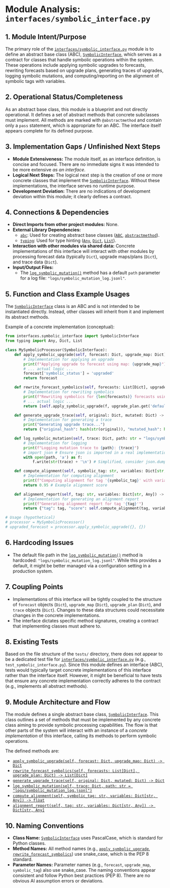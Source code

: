 # Module Analysis: `interfaces/symbolic_interface.py`

## 1. Module Intent/Purpose

The primary role of the [`interfaces/symbolic_interface.py`](interfaces/symbolic_interface.py:1) module is to define an abstract base class (ABC), [`SymbolicInterface`](interfaces/symbolic_interface.py:4), which serves as a contract for classes that handle symbolic operations within the system. These operations include applying symbolic upgrades to forecasts, rewriting forecasts based on upgrade plans, generating traces of upgrades, logging symbolic mutations, and computing/reporting on the alignment of symbolic tags with variables.

## 2. Operational Status/Completeness

As an abstract base class, this module is a blueprint and not directly operational. It defines a set of abstract methods that concrete subclasses must implement. All methods are marked with `@abstractmethod` and contain only a `pass` statement, which is appropriate for an ABC. The interface itself appears complete for its defined purpose.

## 3. Implementation Gaps / Unfinished Next Steps

*   **Module Extensiveness:** The module itself, as an interface definition, is concise and focused. There are no immediate signs it was intended to be more extensive *as an interface*.
*   **Logical Next Steps:** The logical next step is the creation of one or more concrete classes that implement the [`SymbolicInterface`](interfaces/symbolic_interface.py:4). Without these implementations, the interface serves no runtime purpose.
*   **Development Deviation:** There are no indications of development deviation within this module; it clearly defines a contract.

## 4. Connections & Dependencies

*   **Direct Imports from other project modules:** None.
*   **External Library Dependencies:**
    *   [`abc`](https://docs.python.org/3/library/abc.html): Used for creating abstract base classes ([`ABC`](interfaces/symbolic_interface.py:1), [`abstractmethod`](interfaces/symbolic_interface.py:1)).
    *   [`typing`](https://docs.python.org/3/library/typing.html): Used for type hinting ([`Any`](interfaces/symbolic_interface.py:2), [`Dict`](interfaces/symbolic_interface.py:2), [`List`](interfaces/symbolic_interface.py:2)).
*   **Interaction with other modules via shared data:** Concrete implementations of this interface will interact with other modules by processing forecast data (typically `Dict`), upgrade maps/plans (`Dict`), and trace data (`Dict`).
*   **Input/Output Files:**
    *   The [`log_symbolic_mutation()`](interfaces/symbolic_interface.py:18) method has a default `path` parameter for a log file: `"logs/symbolic_mutation_log.jsonl"`.

## 5. Function and Class Example Usages

The [`SymbolicInterface`](interfaces/symbolic_interface.py:4) class is an ABC and is not intended to be instantiated directly. Instead, other classes will inherit from it and implement its abstract methods.

Example of a concrete implementation (conceptual):

```python
from interfaces.symbolic_interface import SymbolicInterface
from typing import Any, Dict, List

class MySymbolicProcessor(SymbolicInterface):
    def apply_symbolic_upgrade(self, forecast: Dict, upgrade_map: Dict) -> Dict:
        # Implementation for applying an upgrade
        print(f"Applying upgrade to forecast using map: {upgrade_map}")
        # ... actual logic ...
        forecast['symbolic_status'] = 'upgraded'
        return forecast

    def rewrite_forecast_symbolics(self, forecasts: List[Dict], upgrade_plan: Dict) -> List[Dict]:
        # Implementation for rewriting symbolics
        print(f"Rewriting symbolics for {len(forecasts)} forecasts using plan: {upgrade_plan}")
        # ... actual logic ...
        return [self.apply_symbolic_upgrade(f, upgrade_plan.get('default_map', {})) for f in forecasts]

    def generate_upgrade_trace(self, original: Dict, mutated: Dict) -> Dict:
        # Implementation for generating a trace
        print("Generating upgrade trace...")
        return {"original_hash": hash(str(original)), "mutated_hash": hash(str(mutated)), "changes": "details..."}

    def log_symbolic_mutation(self, trace: Dict, path: str = "logs/symbolic_mutation_log.jsonl"):
        # Implementation for logging
        print(f"Logging mutation trace to {path}: {trace}")
        # import json # Ensure json is imported in a real implementation
        with open(path, 'a') as f:
            f.write(str(trace) + '\n') # Simplified, consider json.dumps(trace)

    def compute_alignment(self, symbolic_tag: str, variables: Dict[str, Any]) -> float:
        # Implementation for computing alignment
        print(f"Computing alignment for tag '{symbolic_tag}' with variables: {variables}")
        return 0.95 # Example alignment score

    def alignment_report(self, tag: str, variables: Dict[str, Any]) -> Dict[str, Any]:
        # Implementation for generating an alignment report
        print(f"Generating alignment report for tag '{tag}'")
        return {"tag": tag, "score": self.compute_alignment(tag, variables), "details": "..."}

# Usage (hypothetical)
# processor = MySymbolicProcessor()
# upgraded_forecast = processor.apply_symbolic_upgrade({}, {})
```

## 6. Hardcoding Issues

*   The default file path in the [`log_symbolic_mutation()`](interfaces/symbolic_interface.py:18) method is hardcoded: `"logs/symbolic_mutation_log.jsonl"`. While this provides a default, it might be better managed via a configuration setting in a production system.

## 7. Coupling Points

*   Implementations of this interface will be tightly coupled to the structure of `forecast` objects (`Dict`), `upgrade_map` (`Dict`), `upgrade_plan` (`Dict`), and `trace` objects (`Dict`). Changes to these data structures could necessitate changes in the concrete implementations.
*   The interface dictates specific method signatures, creating a contract that implementing classes must adhere to.

## 8. Existing Tests

Based on the file structure of the `tests/` directory, there does not appear to be a dedicated test file for [`interfaces/symbolic_interface.py`](interfaces/symbolic_interface.py:1) (e.g., `test_symbolic_interface.py`).
Since this module defines an interface (ABC), tests would typically target concrete implementations of this interface rather than the interface itself. However, it might be beneficial to have tests that ensure any concrete implementation correctly adheres to the contract (e.g., implements all abstract methods).

## 9. Module Architecture and Flow

The module defines a single abstract base class, [`SymbolicInterface`](interfaces/symbolic_interface.py:4). This class outlines a set of methods that must be implemented by any concrete class aiming to provide symbolic processing capabilities. The flow is that other parts of the system will interact with an instance of a *concrete implementation* of this interface, calling its methods to perform symbolic operations.

The defined methods are:
*   [`apply_symbolic_upgrade(self, forecast: Dict, upgrade_map: Dict) -> Dict`](interfaces/symbolic_interface.py:6)
*   [`rewrite_forecast_symbolics(self, forecasts: List[Dict], upgrade_plan: Dict) -> List[Dict]`](interfaces/symbolic_interface.py:10)
*   [`generate_upgrade_trace(self, original: Dict, mutated: Dict) -> Dict`](interfaces/symbolic_interface.py:14)
*   [`log_symbolic_mutation(self, trace: Dict, path: str = "logs/symbolic_mutation_log.jsonl")`](interfaces/symbolic_interface.py:18)
*   [`compute_alignment(self, symbolic_tag: str, variables: Dict[str, Any]) -> float`](interfaces/symbolic_interface.py:22)
*   [`alignment_report(self, tag: str, variables: Dict[str, Any]) -> Dict[str, Any]`](interfaces/symbolic_interface.py:26)

## 10. Naming Conventions

*   **Class Name:** [`SymbolicInterface`](interfaces/symbolic_interface.py:4) uses PascalCase, which is standard for Python classes.
*   **Method Names:** All method names (e.g., [`apply_symbolic_upgrade`](interfaces/symbolic_interface.py:6), [`rewrite_forecast_symbolics`](interfaces/symbolic_interface.py:10)) use snake_case, which is the PEP 8 standard.
*   **Parameter Names:** Parameter names (e.g., `forecast`, `upgrade_map`, `symbolic_tag`) also use snake_case.
The naming conventions appear consistent and follow Python best practices (PEP 8). There are no obvious AI assumption errors or deviations.